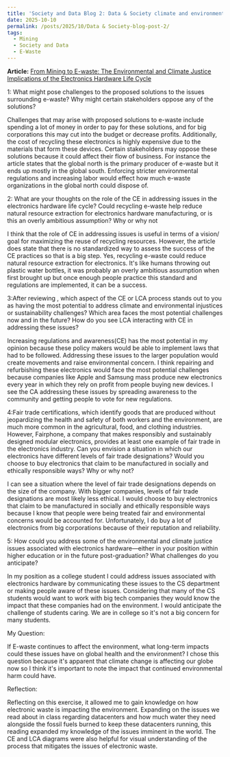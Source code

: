 ```yaml
---
title: 'Society and Data Blog 2: Data & Society climate and environmental implications of E-Waste'
date: 2025-10-10
permalink: /posts/2025/10/Data & Society-blog-post-2/
tags:
  - Mining
  - Society and Data
  - E-Waste
---
```




**Article:** 
[From Mining to E-waste: The Environmental and Climate Justice Implications of the Electronics Hardware Life Cycle](https://mit-serc.pubpub.org/pub/w9ht6hue/release/5?readingCollection=ca73f7c0)

1: What might pose challenges to the proposed solutions to the issues surrounding e-waste? Why might certain stakeholders oppose any of the solutions?

Challenges that may arise with proposed solutions to e-waste include spending a lot of money in order to pay for these solutions, and for big corporations this may cut into the budget or decrease profits. Additionally, the cost of recycling these electronics is highly expensive due to the materials that form these devices. Certain stakeholders may oppose these solutions because it could affect their flow of business. For instance the article states that the global north is the primary producer of e-waste but it ends up mostly in the global south. Enforcing stricter environmental regulations and increasing  labor would effect how much e-waste organizations in the global north could dispose of.

2: What are your thoughts on the role of the CE in addressing issues in the electronics hardware life cycle? Could recycling e-waste help reduce natural resource extraction for electronics hardware manufacturing, or is this an overly ambitious assumption? Why or why not

I think that the role of CE in addressing issues is useful in terms of a vision/ goal for maximizing the reuse of recycling resources. However, the article does state that there is no standardized way to assess the success of the CE practices so that is a big step. Yes, recycling e-waste could reduce natural resource extraction for electronics. It's like humans throwing out plastic water bottles, it was probably an overly ambitious assumption when first brought up but once enough people practice this standard and regulations are implemented, it can be a success.

3:After reviewing , which aspect of the CE or LCA process stands out to you as having the most potential to address climate and environmental injustices or sustainability challenges? Which area faces the most potential challenges now and in the future? How do you see LCA interacting with CE in addressing these issues?

Increasing regulations and awareness(CE) has the most potential in my opinion because these policy makers would be able to  implement laws that had to be followed. Addressing these issues to the larger population would create movements and raise environmental concern. I think repairing and refurbishing these electronics would face the most potential challenges because companies like Apple and Samsung mass produce new electronics every year in which they rely on profit from people buying new devices. I see the CA addressing these issues by spreading awareness to the community and getting people to vote for new regulations.

4:Fair trade certifications, which identify goods that are produced without jeopardizing the health and safety of both workers and the environment, are much more common in the agricultural, food, and clothing industries. However, Fairphone, a company that makes responsibly and sustainably designed modular electronics, provides at least one example of fair trade in the electronics industry. Can you envision a situation in which our electronics have different levels of fair trade designations? Would you choose to buy electronics that claim to be manufactured in socially and ethically responsible ways? Why or why not?

I can see a situation where the level of fair trade designations depends on the size of the company. With bigger companies, levels of fair trade designations are most likely less ethical. I would choose to buy electronics that claim to be manufactured in socially and ethically responsible ways because I know that people were being treated fair and environmental concerns would be accounted for. Unfortunately, I do buy a lot of electronics from big corporations because of their reputation and reliability.

5: How could you address some of the environmental and climate justice issues associated with electronics hardware—either in your position within higher education or in the future post-graduation? What challenges do you anticipate?

In my position as a college student I could address issues associated with electronics hardware by communicating these issues to the CS department or making people aware of these issues. Considering that many of the CS students would want to work with big tech companies they would know the impact that these companies had on the environment. I would anticipate the challenge of students caring. We are in college so it's not a big concern for many students.

My Question: 

If E-waste continues to affect the environment, what long-term impacts could these issues have on global health and the environment?
I chose this question because it's apparent that climate change is affecting our globe now so I think it's important to note the impact that continued environmental harm could have. 

Reflection: 

Reflecting on this exercise, it allowed me to gain knowledge on how electronic waste is impacting the environment. Expanding on the issues we read about in class regarding datacenters and how much water they need alongside the fossil fuels burned to keep these datacenters running, this reading expanded my knowledge of the issues imminent in the world. The CE and LCA diagrams were also helpful for visual understanding of the process that mitigates the issues of electronic waste.
